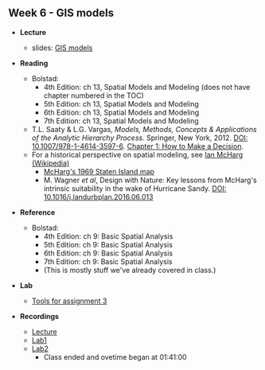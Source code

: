 ## Week 6 - GIS models

- **Lecture**
  - slides: [GIS models](ESM263_Week6.pdf)

- **Reading**
  - Bolstad: 
    - 4th Edition: ch 13, Spatial Models and Modeling (does not have chapter numbered in the TOC)
    - 5th Edition: ch 13, Spatial Models and Modeling
    - 6th Edition: ch 13, Spatial Models and Modeling
    - 7th Edition: ch 13, Spatial Models and Modeling
  - T.L. Saaty & L.G. Vargas, *Models, Methods, Concepts & Applications of the Analytic Hierarchy Process*. Springer, New York, 2012. [DOI: 10.1007/978-1-4614-3597-6](https://doi.org/10.1007/978-1-4614-3597-6).
  [Chapter 1: How to Make a Decision](https://link.springer.com/content/pdf/10.1007%2F978-1-4614-3597-6_1.pdf). 
  - For a historical perspective on spatial modeling, see [Ian McHarg (Wikipedia)](https://secure.wikimedia.org/wikipedia/en/wiki/Ian_McHarg)
    -   [McHarg\'s 1969 Staten Island map](https://suzanneodonovan.files.wordpress.com/2013/06/7_mcharg-staten-island.jpg)
    -   M. Wagner *et al*, Design with Nature: Key lessons from McHarg's intrinsic suitability in the wake of Hurricane Sandy. [DOI: 10.1016/j.landurbplan.2016.06.013](https://doi.org/10.1016/j.landurbplan.2016.06.013)

- **Reference**
  - Bolstad: 
    - 4th Edition: ch 9: Basic Spatial Analysis
    - 5th Edition: ch 9: Basic Spatial Analysis
    - 6th Edition: ch 9: Basic Spatial Analysis
    - 7th Edition: ch 9: Basic Spatial Analysis
    - (This is mostly stuff we've already covered in class.)

- **Lab**
  - [Tools for assignment 3](hw3_tools.md)

- **Recordings**
  - [Lecture](https://ucsb.box.com/s/zvyndo16hf76vqrrb049nppoqjs1k56m)
  - [Lab1](https://ucsb.box.com/s/8hppmvir8ghfbfgd9su8oc1ija5o6ud3)
  - [Lab2](https://ucsb.box.com/s/7dy4chvv5ccj54l4td35d1g9bz84qf0k)
    - Class ended and ovetime began at 01:41:00 
